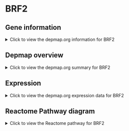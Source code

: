 <h1>BRF2</h1>

<h2>Gene information</h2>
<details>
  <summary>Click to view the depmap.org information for BRF2</summary>
  <p><a href="https://depmap.org/portal/gene/BRF2?tab=about" target="_BLANK">Open page in a new tab...</a></p>
  <iframe src="https://depmap.org/portal/gene/BRF2?tab=about" style="border:none;width:100%;height:800px"></iframe>
</details>

<h2>Depmap overview</h2>
<details>
  <summary>Click to view the depmap.org summary for BRF2</summary>
  <p><a href="https://depmap.org/portal/gene/BRF2?tab=overview" target="_BLANK">Open page in a new tab...</a></p>
  <iframe src="https://depmap.org/portal/gene/BRF2?tab=overview" style="border:none;width:100%;height:800px"></iframe>
</details>

<h2>Expression</h2>
<details>
  <summary>Click to view the depmap.org expression data for BRF2</summary>
  <p><a href="https://depmap.org/portal/gene/BRF2?tab=characterization" target="_BLANK">Open page in a new tab...</a></p>
  <iframe src="https://depmap.org/portal/gene/BRF2?tab=characterization" style="border:none;width:100%;height:800px"></iframe>
</details>



<h2>Reactome Pathway diagram</h2>
<details>
  <summary>Click to view the Reactome pathway for BRF2</summary>
  <p><a href="https://reactome.org/PathwayBrowser/#/R-HSA-76071" target="_BLANK">Open page in a new tab...</a></p>
  <p>RNA Polymerase III Transcription Initiation From Type 3 Promoter</p>
<iframe src="https://reactome.org/PathwayBrowser/#/R-HSA-76071" style="border:none;width:100%;height:800px"></iframe>
</details>



